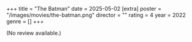 +++
title = "The Batman"
date = 2025-05-02
[extra]
poster = "/images/movies/the-batman.png"
director = ""
rating = 4
year = 2022
genre = []
+++

(No review available.)
